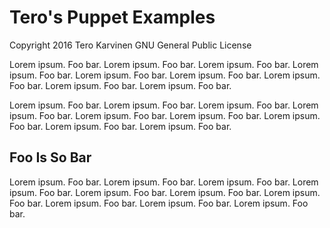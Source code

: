 # Tero's Puppet Examples

Copyright 2016 Tero Karvinen
GNU General Public License

Lorem ipsum. Foo bar. Lorem ipsum. Foo bar. Lorem ipsum. Foo bar. 
Lorem ipsum. Foo bar. Lorem ipsum. Foo bar. Lorem ipsum. Foo bar. 
Lorem ipsum. Foo bar. Lorem ipsum. Foo bar. Lorem ipsum. Foo bar. 

Lorem ipsum. Foo bar. Lorem ipsum. Foo bar. Lorem ipsum. Foo bar. Lorem ipsum. Foo bar. 
Lorem ipsum. Foo bar. Lorem ipsum. Foo bar. Lorem ipsum. Foo bar. 
Lorem ipsum. Foo bar. Lorem ipsum. Foo bar. 

## Foo Is So Bar

Lorem ipsum. Foo bar. Lorem ipsum. Foo bar. Lorem ipsum. Foo bar. 
Lorem ipsum. Foo bar. Lorem ipsum. Foo bar. Lorem ipsum. Foo bar. Lorem ipsum. Foo bar. 
Lorem ipsum. Foo bar. Lorem ipsum. Foo bar. Lorem ipsum. Foo bar. 
